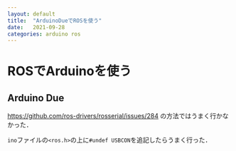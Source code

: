 ```yaml
---
layout: default
title:  "ArduinoDueでROSを使う"
date:   2021-09-28
categories: arduino ros
---
```


# ROSでArduinoを使う

## Arduino Due

https://github.com/ros-drivers/rosserial/issues/284
の方法ではうまく行かなかった．

`ino`ファイルの`<ros.h>`の上に`#undef USBCON`を追記したらうまく行った．

